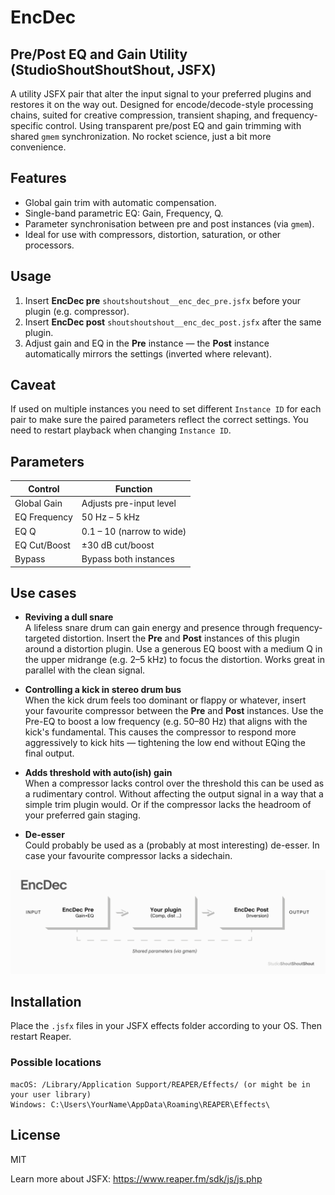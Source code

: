 # EncDec 
 ## Pre/Post EQ and Gain Utility (StudioShoutShoutShout, JSFX)

A utility JSFX pair that alter the input signal to your preferred plugins and restores it on the way out. Designed for encode/decode-style processing chains, suited for creative compression, transient shaping, and frequency-specific control. Using transparent pre/post EQ and gain trimming with shared `gmem` synchronization. No rocket science, just a bit more convenience. 

## Features

- Global gain trim with automatic compensation.
- Single-band parametric EQ: Gain, Frequency, Q.
- Parameter synchronisation between pre and post instances (via `gmem`).
- Ideal for use with compressors, distortion, saturation, or other processors.

## Usage

1. Insert **EncDec pre** `shoutshoutshout__enc_dec_pre.jsfx` before your plugin (e.g. compressor).
2. Insert **EncDec post** `shoutshoutshout__enc_dec_post.jsfx` after the same plugin.
3. Adjust gain and EQ in the **Pre** instance — the **Post** instance automatically mirrors the settings (inverted where relevant).

## Caveat
If used on multiple instances you need to set different `Instance ID` for each pair to make sure the paired parameters reflect the correct settings. You need to restart playback when changing `Instance ID`.

## Parameters

| Control        | Function                         |
|----------------|----------------------------------|
| Global Gain    | Adjusts pre-input level          |
| EQ Frequency   | 50 Hz – 5 kHz                    |
| EQ Q           | 0.1 – 10 (narrow to wide)        |
| EQ Cut/Boost   | ±30 dB cut/boost                 |
| Bypass         | Bypass both instances            |

## Use cases

- **Reviving a dull snare**  
  A lifeless snare drum can gain energy and presence through frequency-targeted distortion. Insert the **Pre** and **Post** instances of this plugin around a distortion plugin. Use a generous EQ boost with a medium Q in the upper midrange (e.g. 2–5 kHz) to focus the distortion. Works great in parallel with the clean signal.

- **Controlling a kick in stereo drum bus**  
  When the kick drum feels too dominant or flappy or whatever, insert your favourite compressor between the **Pre** and **Post** instances. Use the Pre-EQ to boost a low frequency (e.g. 50–80 Hz) that aligns with the kick's fundamental. This causes the compressor to respond more aggressively to kick hits — tightening the low end without EQing the final output.
  
- **Adds threshold with auto(ish) gain**  
 When a compressor lacks control over the threshold this can be used as a rudimentary control. Without affecting the output signal in a way that a simple trim plugin would. Or if the compressor lacks the headroom of your preferred gain staging.
 
 - **De-esser**  
  Could probably be used as a (probably at most interesting) de-esser. In case your favourite compressor lacks a sidechain. 
 
<img src="assets/encdec.svg" alt="EncDec Signal Flow" width="1000"/>

## Installation

Place the `.jsfx` files in your JSFX effects folder according to your OS. Then restart Reaper.

### Possible locations

```
macOS: /Library/Application Support/REAPER/Effects/ (or might be in your user library)
Windows: C:\Users\YourName\AppData\Roaming\REAPER\Effects\
```

## License

MIT

Learn more about JSFX: https://www.reaper.fm/sdk/js/js.php
